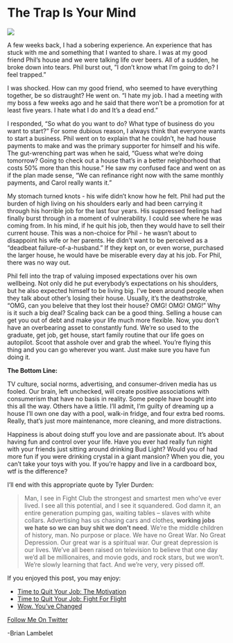 <!--
id: 931853278
link: http://techneur.com/post/931853278/the-trap-is-your-mind
slug: the-trap-is-your-mind
date: Tue Aug 10 2010 08:08:42 GMT-0500 (CDT)
publish: 2010-08-010
tags: 
-->


The Trap Is Your Mind
=====================

![](http://media.tumblr.com/tumblr_l6xtktwm261qzbc4f.jpg)

A few weeks back, I had a sobering experience. An experience that has
stuck with me and something that I wanted to share. I was at my good
friend Phil’s house and we were talking life over beers. All of a
sudden, he broke down into tears. Phil burst out, ”I don’t know what I’m
going to do? I feel trapped.”

I was shocked. How can my good friend, who seemed to have everything
together, be so distraught? He went on. “I hate my job. I had a meeting
with my boss a few weeks ago and he said that there won’t be a promotion
for at least five years. I hate what I do and It’s a dead end.”

I responded, “So what do you want to do? What type of business do you
want to start?” For some dubious reason, I always think that everyone
wants to start a business. Phil went on to explain that he couldn’t, he
had house payments to make and was the primary supporter for himself and
his wife. The gut-wrenching part was when he said, “Guess what we’re
doing tomorrow? Going to check out a house that’s in a better
neighborhood that costs 50% more than this house.” He saw my confused
face and went on as if the plan made sense, “We can refinance right now
with the same monthly payments, and Carol really wants it.”

My stomach turned knots - his wife didn’t know how he felt. Phil had put
the burden of high living on his shoulders early and had been carrying
it through his horrible job for the last four years. His suppressed
feelings had finally burst through in a moment of vulnerability. I could
see where he was coming from. In his mind, if he quit his job, then they
would have to sell their current house. This was a non-choice for Phil -
he wasn’t about to disappoint his wife or her parents. He didn’t want to
be perceived as a “deadbeat failure-of-a-husband.” If they kept on, or
even worse, purchased the larger house, he would have be miserable every
day at his job. For Phil, there was no way out.

Phil fell into the trap of valuing imposed expectations over his own
wellbeing. Not only did he put everybody’s expectations on his
shoulders, but he also expected himself to be living big. I’ve been
around people when they talk about other’s losing their house. Usually,
it’s the deathstroke, “OMG, can you beleive that they lost their house?
OMG! OMG! OMG!” Why is it such a big deal? Scaling back can be a good
thing. Selling a house can get you out of debt and make your life much
more flexible. Now, you don’t have an overbearing asset to constantly
fund. We’re so used to the graduate, get job, get house, start family
routine that our life goes on autopilot. Scoot that asshole over and
grab the wheel. You’re flying this thing and you can go wherever you
want. Just make sure you have fun doing it.

**The Bottom Line:**

TV culture, social norms, advertising, and consumer-driven media has us
fooled. Our brain, left unchecked, will create positive associations
with consumerism that have no basis in reality. Some people have bought
into this all the way. Others have a little. I’ll admit, I’m guilty of
dreaming up a house I’ll own one day with a pool, walk-in fridge, and
four extra bed rooms. Really, that’s just more maintenance, more
cleaning, and more distractions.

Happiness is about doing stuff you love and are passionate about. It’s
about having fun and control over your life. Have you ever had really
fun night with your friends just sitting around drinking Bud Light?
Would you of had more fun if you were drinking crystal in a
giant mansion? When you die, you can’t take your toys with you. If
you’re happy and live in a cardboard box, wtf is the difference?

I’ll end with this appropriate quote by Tyler Durden: 

> Man, I see in Fight Club the strongest and smartest men who’ve ever
> lived. I see all this potential, and I see it squandered. God damn it,
> an entire generation pumping gas, waiting tables – slaves with white
> collars. Advertising has us chasing cars and clothes, **working jobs
> we hate so we can buy shit we don’t need**. We’re the middle children
> of history, man. No purpose or place. We have no Great War. No Great
> Depression. Our great war is a spiritual war. Our great depression is
> our lives. We’ve all been raised on television to believe that one day
> we’d all be millionaires, and movie gods, and rock stars, but
> we won’t. We’re slowly learning that fact. And we’re very, very pissed
> off.

If you enjoyed this post, you may enjoy:

-   [Time to Quit Your Job: The
    Motivation](http://techneur.com/post/707087897/time-to-quit-your-job-the-motivation-part-1-of-3 "Time to Quite Your Job: The Motivation")
-   [Time to Quit Your Job: Fight For
    Flight](http://techneur.com/post/720958036/time-to-quit-your-job-fight-for-flight-2-of-3 "Time to Quit Your Job: Fight For Flight")
-   [Wow. You’ve
    Changed](http://techneur.com/post/835563629/wow-youve-changed "Wow. You've Changed")

[Follow Me On
Twitter](http://twitter.com/brianlambelet "Follow Brian on Twitter")

-Brian Lambelet



